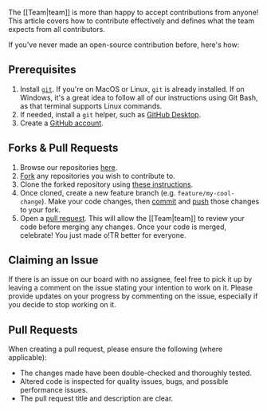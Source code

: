 The [[Team|team]] is more than happy to accept contributions from anyone! This article covers how to contribute effectively and defines what the team expects from all contributors.

If you've never made an open-source contribution before, here's how:

## Prerequisites

1. Install [`git`](https://git-scm.com/book/en/v2/Getting-Started-Installing-Git). If you're on MacOS or Linux, `git` is already installed. If on Windows, it's a great idea to follow all of our instructions using Git Bash, as that terminal supports Linux commands.
2. If needed, install a `git` helper, such as [GitHub Desktop](https://github.com/apps/desktop).
3. Create a [GitHub account](https://github.com/signup).

## Forks & Pull Requests

1. Browse our repositories [here](https://github.com/osu-tournament-rating).
2. [Fork](https://docs.github.com/en/pull-requests/collaborating-with-pull-requests/working-with-forks/fork-a-repo#forking-a-repository) any repositories you wish to contribute to.
3. Clone the forked repository using [these instructions](https://docs.github.com/en/pull-requests/collaborating-with-pull-requests/working-with-forks/fork-a-repo#cloning-your-forked-repository).
4. Once cloned, create a new feature branch (e.g. `feature/my-cool-change`). Make your code changes, then [commit](https://www.w3schools.com/git/git_commit.asp) and [push](https://docs.github.com/en/get-started/using-git/pushing-commits-to-a-remote-repository) those changes to your fork.
5. Open a [pull request](https://docs.github.com/en/pull-requests/collaborating-with-pull-requests/proposing-changes-to-your-work-with-pull-requests/creating-a-pull-request-from-a-fork). This will allow the [[Team|team]] to review your code before merging any changes. Once your code is merged, celebrate! You just made o!TR better for everyone.

## Claiming an Issue

If there is an issue on our board with no assignee, feel free to pick it up by leaving a comment on the issue stating your intention to work on it. Please provide updates on your progress by commenting on the issue, especially if you decide to stop working on it.

## Pull Requests

When creating a pull request, please ensure the following (where applicable):

- The changes made have been double-checked and thoroughly tested.
- Altered code is inspected for quality issues, bugs, and possible performance issues.
- The pull request title and description are clear.
